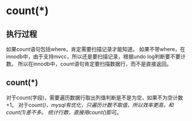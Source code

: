 # count(*)

## 执行过程
如果count语句包括where，肯定需要扫描记录才能知道。
如果不带where，在innodb中，由于支持mvcc，所以还是要扫描记录，根据undo log判断要不要计数。
所以在innodb中，count语句肯定要扫描数据行，而不是直接返回。

## count(*)
对于count(字段)，需要遍历数据行取出列值判断是不是为空，如果不为空计数+1。
对于count(*)，mysql有优化，只遍历计数不取值，所以效率更高，和count(1)差不多。
统计行数，直接用count(*)即可。